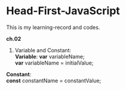 # Head-First-JavaScript

This is my learning-record and codes.

**ch.02**  
1. Variable and Constant:  
  **Variable**:
  **var** variableName;  
  **var** variableName = initialValue;  

  **Constant**:  
  **const** constantName = constantValue;  
